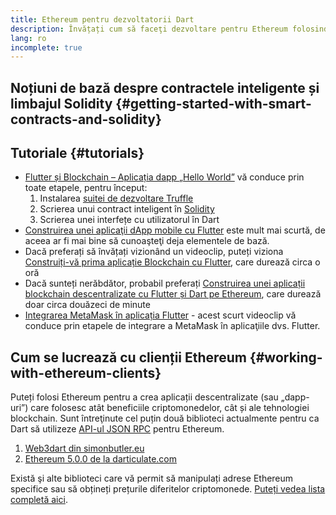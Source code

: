 ```yaml
---
title: Ethereum pentru dezvoltatorii Dart
description: Învățați cum să faceţi dezvoltare pentru Ethereum folosind limbajul de programare Dart
lang: ro
incomplete: true
---
```


## Noțiuni de bază despre contractele inteligente și limbajul Solidity {#getting-started-with-smart-contracts-and-solidity}

## Tutoriale {#tutorials}

- [Flutter și Blockchain – Aplicația dapp „Hello World”](https://www.geeksforgeeks.org/flutter-and-blockchain-hello-world-dapp/) vă conduce prin toate etapele, pentru început:
  1.  Instalarea [suitei de dezvoltare Truffle](https://www.trufflesuite.com/)
  2.  Scrierea unui contract inteligent în [Solidity](https://soliditylang.org/)
  3.  Scrierea unei interfețe cu utilizatorul în Dart
- [Construirea unei aplicaţii dApp mobile cu Flutter](https://medium.com/dash-community/building-a-mobile-dapp-with-flutter-be945c80315a) este mult mai scurtă, de aceea ar fi mai bine să cunoaşteţi deja elementele de bază.
- Dacă preferați să învățați vizionând un videoclip, puteți viziona [Construiți-vă prima aplicație Blockchain cu Flutter](https://www.youtube.com/watch?v=3Eeh3pJ6PeA), care durează circa o oră
- Dacă sunteți nerăbdător, probabil preferați [Construirea unei aplicații blockchain descentralizate cu Flutter și Dart pe Ethereum](https://www.youtube.com/watch?v=jaMFEOCq_1s), care durează doar circa douăzeci de minute
- [Integrarea MetaMask în aplicația Flutter](https://youtu.be/8qzVDje3IWk) - acest scurt videoclip vă conduce prin etapele de integrare a MetaMask în aplicaţiile dvs. Flutter.

## Cum se lucrează cu clienții Ethereum {#working-with-ethereum-clients}

Puteți folosi Ethereum pentru a crea aplicații descentralizate (sau „dapp-uri”) care folosesc atât beneficiile criptomonedelor, cât și ale tehnologiei blockchain. Sunt întreţinute cel puțin două biblioteci actualmente pentru ca Dart să utilizeze [API-ul JSON RPC](/developers/docs/apis/json-rpc/) pentru Ethereum.

1. [Web3dart din simonbutler.eu](https://pub.dev/packages/web3dart)
1. [Ethereum 5.0.0 de la darticulate.com](https://pub.dev/packages/ethereum)

Există şi alte biblioteci care vă permit să manipulați adrese Ethereum specifice sau să obțineți prețurile diferitelor criptomonede. [Puteți vedea lista completă aici](https://pub.dev/dart/packages?q=ethereum).
